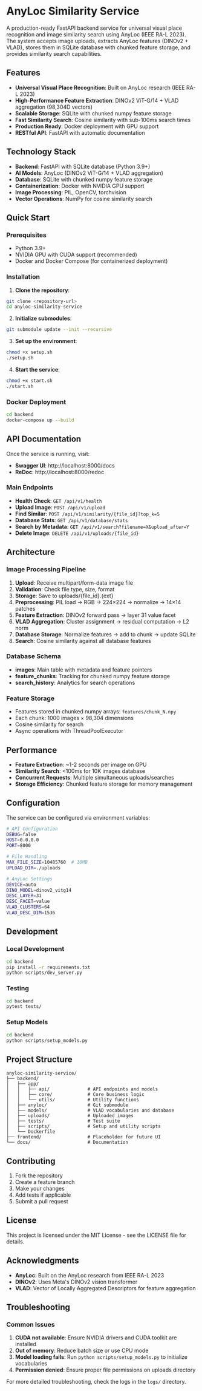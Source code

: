 # AnyLoc Similarity Service

A production-ready FastAPI backend service for universal visual place recognition and image similarity search using AnyLoc (IEEE RA-L 2023). The system accepts image uploads, extracts AnyLoc features (DINOv2 + VLAD), stores them in SQLite database with chunked feature storage, and provides similarity search capabilities.

## Features

- **Universal Visual Place Recognition**: Built on AnyLoc research (IEEE RA-L 2023)
- **High-Performance Feature Extraction**: DINOv2 ViT-G/14 + VLAD aggregation (98,304D vectors)
- **Scalable Storage**: SQLite with chunked numpy feature storage
- **Fast Similarity Search**: Cosine similarity with sub-100ms search times
- **Production Ready**: Docker deployment with GPU support
- **RESTful API**: FastAPI with automatic documentation

## Technology Stack

- **Backend**: FastAPI with SQLite database (Python 3.9+)
- **AI Models**: AnyLoc (DINOv2 ViT-G/14 + VLAD aggregation)
- **Database**: SQLite with chunked numpy feature storage
- **Containerization**: Docker with NVIDIA GPU support
- **Image Processing**: PIL, OpenCV, torchvision
- **Vector Operations**: NumPy for cosine similarity search

## Quick Start

### Prerequisites

- Python 3.9+
- NVIDIA GPU with CUDA support (recommended)
- Docker and Docker Compose (for containerized deployment)

### Installation

1. **Clone the repository**:
```bash
git clone <repository-url>
cd anyloc-similarity-service
```

2. **Initialize submodules**:
```bash
git submodule update --init --recursive
```

3. **Set up the environment**:
```bash
chmod +x setup.sh
./setup.sh
```

4. **Start the service**:
```bash
chmod +x start.sh
./start.sh
```

### Docker Deployment

```bash
cd backend
docker-compose up --build
```

## API Documentation

Once the service is running, visit:
- **Swagger UI**: http://localhost:8000/docs
- **ReDoc**: http://localhost:8000/redoc

### Main Endpoints

- **Health Check**: `GET /api/v1/health`
- **Upload Image**: `POST /api/v1/upload`
- **Find Similar**: `POST /api/v1/similarity/{file_id}?top_k=5`
- **Database Stats**: `GET /api/v1/database/stats`
- **Search by Metadata**: `GET /api/v1/search?filename=X&upload_after=Y`
- **Delete Image**: `DELETE /api/v1/uploads/{file_id}`

## Architecture

### Image Processing Pipeline
1. **Upload**: Receive multipart/form-data image file
2. **Validation**: Check file type, size, format
3. **Storage**: Save to uploads/{file_id}.{ext}
4. **Preprocessing**: PIL load → RGB → 224×224 → normalize → 14×14 patches
5. **Feature Extraction**: DINOv2 forward pass → layer 31 value facet
6. **VLAD Aggregation**: Cluster assignment → residual computation → L2 norm
7. **Database Storage**: Normalize features → add to chunk → update SQLite
8. **Search**: Cosine similarity against all database features

### Database Schema
- **images**: Main table with metadata and feature pointers
- **feature_chunks**: Tracking for chunked numpy feature storage
- **search_history**: Analytics for search operations

### Feature Storage
- Features stored in chunked numpy arrays: `features/chunk_N.npy`
- Each chunk: 1000 images × 98,304 dimensions
- Cosine similarity for search
- Async operations with ThreadPoolExecutor

## Performance

- **Feature Extraction**: ~1-2 seconds per image on GPU
- **Similarity Search**: <100ms for 10K images database
- **Concurrent Requests**: Multiple simultaneous uploads/searches
- **Storage Efficiency**: Chunked feature storage for memory management

## Configuration

The service can be configured via environment variables:

```bash
# API Configuration
DEBUG=false
HOST=0.0.0.0
PORT=8000

# File Handling
MAX_FILE_SIZE=10485760  # 10MB
UPLOAD_DIR=./uploads

# AnyLoc Settings
DEVICE=auto
DINO_MODEL=dinov2_vitg14
DESC_LAYER=31
DESC_FACET=value
VLAD_CLUSTERS=64
VLAD_DESC_DIM=1536
```

## Development

### Local Development
```bash
cd backend
pip install -r requirements.txt
python scripts/dev_server.py
```

### Testing
```bash
cd backend
pytest tests/
```

### Setup Models
```bash
cd backend
python scripts/setup_models.py
```

## Project Structure

```
anyloc-similarity-service/
├── backend/
│   ├── app/
│   │   ├── api/              # API endpoints and models
│   │   ├── core/             # Core business logic
│   │   └── utils/            # Utility functions
│   ├── anyloc/               # Git submodule
│   ├── models/               # VLAD vocabularies and database
│   ├── uploads/              # Uploaded images
│   ├── tests/                # Test suite
│   ├── scripts/              # Setup and utility scripts
│   └── Dockerfile
├── frontend/                 # Placeholder for future UI
└── docs/                     # Documentation
```

## Contributing

1. Fork the repository
2. Create a feature branch
3. Make your changes
4. Add tests if applicable
5. Submit a pull request

## License

This project is licensed under the MIT License - see the LICENSE file for details.

## Acknowledgments

- **AnyLoc**: Built on the AnyLoc research from IEEE RA-L 2023
- **DINOv2**: Uses Meta's DINOv2 vision transformer
- **VLAD**: Vector of Locally Aggregated Descriptors for feature aggregation

## Troubleshooting

### Common Issues

1. **CUDA not available**: Ensure NVIDIA drivers and CUDA toolkit are installed
2. **Out of memory**: Reduce batch size or use CPU mode
3. **Model loading fails**: Run `python scripts/setup_models.py` to initialize vocabularies
4. **Permission denied**: Ensure proper file permissions on uploads directory

For more detailed troubleshooting, check the logs in the `logs/` directory.
